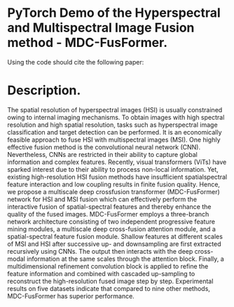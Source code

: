 # PyTorch Demo of the Hyperspectral and Multispectral Image Fusion method - MDC-FusFormer.
Using the code should cite the following paper:
# Description.
The spatial resolution of hyperspectral images (HSI) is usually constrained owing to internal imaging mechanisms. To obtain images with high spectral resolution and high spatial resolution, tasks such as hyperspectral image classification and target detection can be performed. It is an economically feasible approach to fuse HSI with multispectral images (MSI). One highly effective fusion method is the convolutional neural network (CNN). Nevertheless, CNNs are restricted in their ability to capture global information and complex features. Recently, visual transformers (ViTs) have sparked interest due to their ability to process non-local information. Yet, existing high-resolution HSI fusion methods have insufficient spatialspectral feature interaction and low coupling results in finite fusion quality. Hence, we propose a multiscale deep crossfusion transformer (MDC-FusFormer) network for HSI and MSI fusion which can effectively perform the interactive fusion of spatial-spectral features and thereby enhance the quality of the fused images. MDC-FusFormer employs a three-branch network architecture consisting of two independent progressive feature mining modules, a multiscale deep cross-fusion attention module, and a spatial-spectral feature fusion module. Shallow features at different scales of MSI and HSI after successive up- and downsampling are first extracted recursively using CNNs. The output then interacts with the deep cross-modal information at the same scales through the attention block. Finally, a multidimensional refinement convolution block is applied to refine the feature information and combined with cascaded up-sampling to reconstruct the high-resolution fused image step by step. Experimental results on five datasets indicate that compared to nine other methods, MDC-FusFormer has superior performance.
